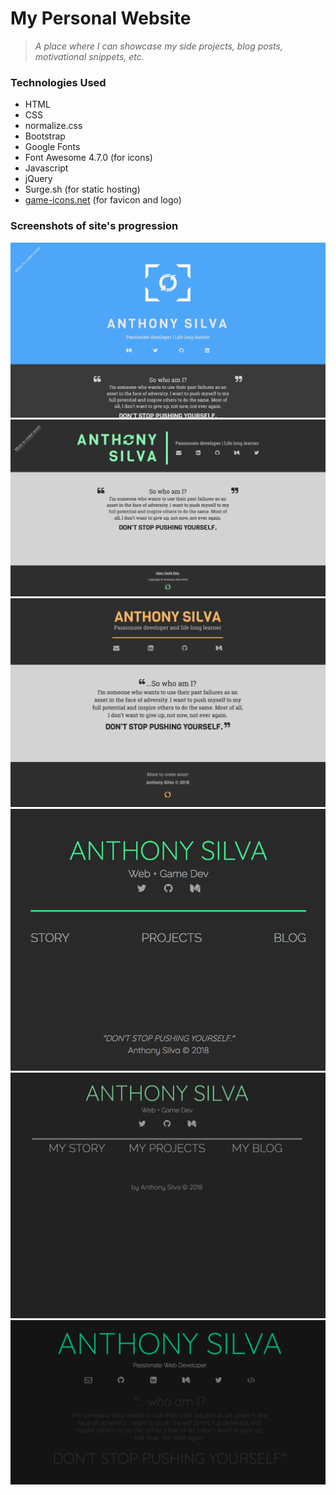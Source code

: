# My Personal Website
> *A place where I can showcase my side projects, blog posts, motivational snippets, etc.*

### Technologies Used
- HTML
- CSS
- normalize.css
- Bootstrap
- Google Fonts
- Font Awesome 4.7.0 (for icons)
- Javascript
- jQuery
- Surge.sh (for static hosting)
- [game-icons.net](https://game-icons.net/) (for favicon and logo)

### Screenshots of site's progression
[![project image](img/scNewSiteV7.png "screenshot")](http://anthonyjsilva.com)
![project image](img/scNewSiteV6.png "screenshot")
![project image](img/scNewSiteV5.png "screenshot")
![project image](img/scNewSiteV4.png "screenshot")
![project image](img/scNewSiteV3.png "screenshot")
![project image](img/scNewSiteV2.png "screenshot")
